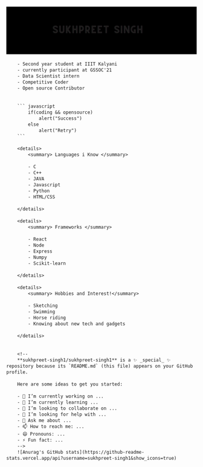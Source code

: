 ![Demo](demo/demo.gif)

<div style=" background-image: url('https://image.freepik.com/free-vector/white-background-with-wavy-lines-copy-space_23-2148822145.jpg');background-repeat: no-repeat;  background-attachment: fixed ; background-size: cover;">
    

        - Second year student at IIIT Kalyani
        - currently participant at GSSOC'21
        - Data Scientist intern
        - Competitive Coder
        - Open source Contributor


        ``` javascript
            if(coding && opensource)
                alert("Success")
            else
                alert("Retry")
        ```

        <details>
            <summary> Languages i Know </summary>

            - C
            - C++
            - JAVA
            - Javascript
            - Python
            - HTML/CSS

        </details>

        <details>
            <summary> Frameworks </summary>

            - React
            - Node
            - Express
            - Numpy
            - Scikit-learn

        </details>

        <details>
            <summary> Hobbies and Interest!</summary>

            - Sketching 
            - Swimming
            - Horse riding
            - Knowing about new tech and gadgets

        </details>


        <!--
        **sukhpreet-singh1/sukhpreet-singh1** is a ✨ _special_ ✨ repository because its `README.md` (this file) appears on your GitHub profile.

        Here are some ideas to get you started:

        - 🔭 I’m currently working on ...
        - 🌱 I’m currently learning ...
        - 👯 I’m looking to collaborate on ...
        - 🤔 I’m looking for help with ...
        - 💬 Ask me about ...
        - 📫 How to reach me: ...
        - 😄 Pronouns: ...
        - ⚡ Fun fact: ...
        -->
        ![Anurag's GitHub stats](https://github-readme-stats.vercel.app/api?username=sukhpreet-singh1&show_icons=true)

</div>    
